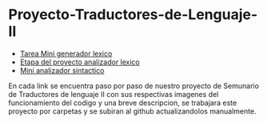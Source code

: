 # Proyecto-Traductores-de-Lenguaje-II

- [Tarea Mini generador lexico](https://github.com/NexusAOD/Proyecto-Traductores-de-Lenguaje-II/tree/main/Tarea%20Mini%20generador%20lexico)
- [Etapa del proyecto analizador lexico](https://github.com/NexusAOD/Proyecto-Traductores-de-Lenguaje-II/tree/main/Etapa%20del%20proyecto%20analizador%20léxico%20completo)
- [Mini analizador sintactico](https://github.com/NexusAOD/Proyecto-Traductores-de-Lenguaje-II/tree/main/Mini%20analizador%20sintactico)

En cada link se encuentra paso por paso de nuestro proyecto de Semunario de Traductores de lenguaje II con sus respectivas imagenes del funcionamiento del codigo y una breve descripcion, se trabajara este proyecto por carpetas y se subiran al github actualizandolos manualmente.
